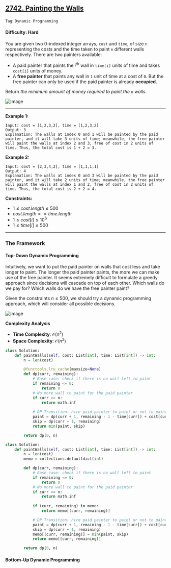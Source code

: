 ## [2742. Painting the Walls](https://leetcode.com/problems/painting-the-walls)

```Tag```: ```Dynamic Programming```

#### Difficulty: Hard

You are given two 0-indexed integer arrays, ```cost``` and ```time```, of size ```n``` representing the costs and the time taken to paint ```n``` different walls respectively. There are two painters available:

- A paid painter that paints the $i^{th}$ wall in ```time[i]``` units of time and takes ```cost[i]``` units of money.
- A __free painter__ that paints any wall in ```1``` unit of time at a cost of ```0```. But the free painter can only be used if the paid painter is already __occupied__.

Return _the minimum amount of money required to paint the ```n``` walls_.

![image](https://github.com/quananhle/Python/assets/35042430/3b02b67a-b7c4-4cce-9d3d-ef2ba1521244)

---

__Example 1:__
```
Input: cost = [1,2,3,2], time = [1,2,3,2]
Output: 3
Explanation: The walls at index 0 and 1 will be painted by the paid painter, and it will take 3 units of time; meanwhile, the free painter will paint the walls at index 2 and 3, free of cost in 2 units of time. Thus, the total cost is 1 + 2 = 3.
```

__Example 2:__
```
Input: cost = [2,3,4,2], time = [1,1,1,1]
Output: 4
Explanation: The walls at index 0 and 3 will be painted by the paid painter, and it will take 2 units of time; meanwhile, the free painter will paint the walls at index 1 and 2, free of cost in 2 units of time. Thus, the total cost is 2 + 2 = 4.
```

__Constraints:__

- $1 \le cost.length \le 500$
- $cost.length == time.length$
- $1 \le cost[i] \le 10^6$
- $1 \le time[i] \le 500$

---

### The Framework


#### Top-Down Dynamic Programming

Intuitively, we want to put the paid painter on walls that cost less and take longer to paint. The longer the paid painter paints, the more we can make use of the free painter. It seems extremely difficult to formulate a greedy approach since decisions will cascade on top of each other. Which walls do we pay for? Which walls do we have the free painter paint?

Given the constraints $n \leq 500$, we should try a dynamic programming approach, which will consider all possible decisions.

![image](https://leetcode.com/problems/painting-the-walls/Figures/2742/1.png)

__Complexity Analysis__

- __Time Complexity__: $\mathcal{O}(n^2)$
- __Space Complexity__: $\mathcal{O}(n^2)$

```Python
class Solution:
    def paintWalls(self, cost: List[int], time: List[int]) -> int:
        n = len(cost)

        @functools.lru_cache(maxsize=None)
        def dp(curr, remaining):
            # Base case: check if there is no wall left to paint
            if remaining <= 0:
                return 0
            # No more wall to paint for the paid painter
            if curr >= n:
                return math.inf
            
            # DP Transition: hire paid painter to paint or not to paint the current wall to maximize the use of free painter?
            paint = dp(curr + 1, remaining - 1 - time[curr]) + cost[curr]
            skip = dp(curr + 1, remaining)
            return min(paint, skip)

        return dp(0, n)
```

```Python
class Solution:
    def paintWalls(self, cost: List[int], time: List[int]) -> int:
        n = len(cost)
        memo = collections.defaultdict(int)

        def dp(curr, remaining):
            # Base case: check if there is no wall left to paint
            if remaining <= 0:
                return 0
            # No more wall to paint for the paid painter
            if curr >= n:
                return math.inf
            
            if (curr, remaining) in memo:
                return memo[(curr, remaining)]

            # DP Transition: hire paid painter to paint or not to paint the current wall to maximize the use of free painter?
            paint = dp(curr + 1, remaining - 1 - time[curr]) + cost[curr]
            skip = dp(curr + 1, remaining)
            memo[(curr, remaining)] = min(paint, skip)
            return memo[(curr, remaining)]

        return dp(0, n)
```

#### Bottom-Up Dynamic Programming

```Python

```
